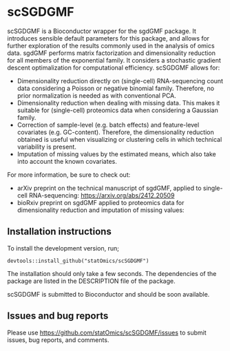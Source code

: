 # scSGDGMF



scSGDGMF is a Bioconductor wrapper for the sgdGMF package. It introduces sensible default parameters for this package, and allows for further exploration of the results commonly used in the analysis of omics data. sgdGMF performs matrix factorization and dimensionality reduction for all members of the exponential family. It considers a stochastic gradient descent optimalization for computational efficiency. scSGDGMF allows for:

- Dimensionality reduction directly on (single-cell) RNA-sequencing count data considering a Poisson or negative binomial family. Therefore, no prior normalization is needed as with conventional PCA.
- Dimensionality reduction when dealing with missing data. This makes it suitable for (single-cell) proteomics data when considering a Gaussian family.
- Correction of sample-level (e.g. batch effects) and feature-level covariates (e.g. GC-content). Therefore, the dimensionality reduction obtained is useful when visualizing or clustering cells in which technical variability is present.
- Imputation of missing values by the estimated means, which also take into account the known covariates.

For more information, be sure to check out:
- arXiv preprint on the technical manuscript of sgdGMF, applied to single-cell RNA-sequencing: https://arxiv.org/abs/2412.20509
- bioRxiv preprint on sgdGMF applied to proteomics data for dimensionality reduction and imputation of missing values:



## Installation instructions

To install the development version, run;

```{r 'install_dev', eval = FALSE}
devtools::install_github("statOmics/scSGDGMF")
```

The installation should only take a few seconds.
The dependencies of the package are listed in the DESCRIPTION file of the package.

scSGDGMF is submitted to Bioconductor and should be soon available. 

## Issues and bug reports

Please use https://github.com/statOmics/scSGDGMF/issues to submit issues, bug reports, and comments.


